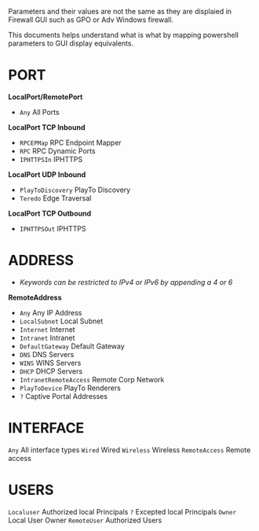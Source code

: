 
Parameters and their values are not the same as they are displaied in Firewall GUI such as GPO or Adv Windows firewall.

This documents helps understand what is what by mapping powershell parameters to GUI display equivalents.

# PORT
**LocalPort/RemotePort**
- `Any` All Ports

**LocalPort TCP Inbound**

- `RPCEPMap` RPC Endpoint Mapper
- `RPC` RPC Dynamic Ports
- `IPHTTPSIn` IPHTTPS

**LocalPort UDP Inbound**

- `PlayToDiscovery` PlayTo Discovery
- `Teredo` Edge Traversal

**LocalPort TCP Outbound**

- `IPHTTPSOut` IPHTTPS

# ADDRESS
- *Keywords can be restricted to IPv4 or IPv6 by appending a 4 or 6*

**RemoteAddress**
- `Any` Any IP Address
- `LocalSubnet` Local Subnet
- `Internet` Internet
- `Intranet` Intranet
- `DefaultGateway` Default Gateway
- `DNS` DNS Servers
- `WINS` WINS Servers
- `DHCP` DHCP Servers
- `IntranetRemoteAccess` Remote Corp Network
- `PlayToDevice` PlayTo Renderers
- `?` Captive Portal Addresses

# INTERFACE
`Any` All interface types
`Wired` Wired
`Wireless` Wireless
`RemoteAccess` Remote access

# USERS
`Localuser` Authorized local Principals
`?` Excepted local Principals
`Owner` Local User Owner
`RemoteUser` Authorized Users
